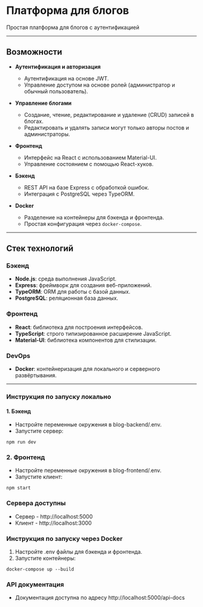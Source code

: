 # Платформа для блогов

Простая платформа для блогов с аутентификацией

---

## Возможности

- **Аутентификация и авторизация**
  - Аутентификация на основе JWT.
  - Управление доступом на основе ролей (администратор и обычный пользователь).

- **Управление блогами**
  - Создание, чтение, редактирование и удаление (CRUD) записей в блогах.
  - Редактировать и удалять записи могут только авторы постов и администраторы.

- **Фронтенд**
  - Интерфейс на React с использованием Material-UI.
  - Управление состоянием с помощью React-хуков.

- **Бэкенд**
  - REST API на базе Express с обработкой ошибок.
  - Интеграция с PostgreSQL через TypeORM.

- **Docker**
  - Разделение на контейнеры для бэкенда и фронтенда.
  - Простая конфигурация через `docker-compose`.

---

## Стек технологий

### Бэкенд
- **Node.js**: среда выполнения JavaScript.
- **Express**: фреймворк для создания веб-приложений.
- **TypeORM**: ORM для работы с базой данных.
- **PostgreSQL**: реляционная база данных.

### Фронтенд
- **React**: библиотека для построения интерфейсов.
- **TypeScript**: строго типизированное расширение JavaScript.
- **Material-UI**: библиотека компонентов для стилизации.

### DevOps
- **Docker**: контейнеризация для локального и серверного развёртывания.

---

### Инструкция по запуску локально

#### 1. Бэкенд

- Настройте переменные окружения в blog-backend/.env.
- Запустите сервер:
```
npm run dev
```
### 2. Фронтенд

- Настройте переменные окружения в blog-frontend/.env.
- Запустите клиент:
```
npm start
```

### Сервера доступны

- Сервер - http://localhost:5000
- Клиент - http://localhost:3000

### Инструкция по запуску через Docker 

1. Настройте .env файлы для бэкенда и фронтенда.
2. Запустите контейнеры:
```
docker-compose up --build
```

### API документация

- Документация доступна по адресу http://localhost:5000/api-docs